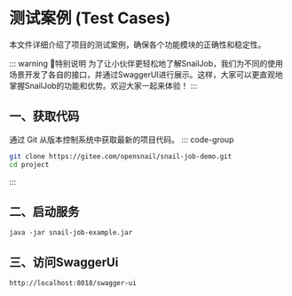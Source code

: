 # 测试案例 (Test Cases)

本文件详细介绍了项目的测试案例，确保各个功能模块的正确性和稳定性。

::: warning 🌈特别说明
为了让小伙伴更轻松地了解SnailJob，我们为不同的使用场景开发了各自的接口，并通过SwaggerUI进行展示。这样，大家可以更直观地掌握SnailJob的功能和优势。欢迎大家一起来体验！
:::

## 一、获取代码

通过 Git 从版本控制系统中获取最新的项目代码。
::: code-group
```bash [Gitee]
git clone https://gitee.com/opensnail/snail-job-demo.git
cd project
```
:::

## 二、启动服务
```
java -jar snail-job-example.jar
```

## 三、访问SwaggerUi
```bash
http://localhost:8018/swagger-ui
```

